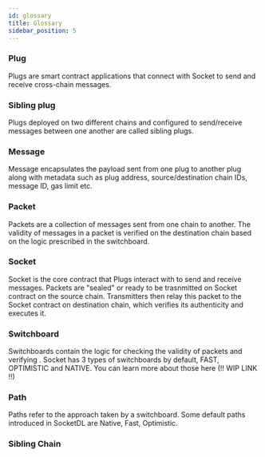 ```yaml
---
id: glossary
title: Glossary
sidebar_position: 5
---
```


### Plug
Plugs are smart contract applications that connect with Socket to send and receive cross-chain messages.

### Sibling plug
Plugs deployed on two different chains and configured to send/receive messages between one another are called sibling plugs.

### Message 
Message encapsulates the payload sent from one plug to another plug along with metadata such as plug address, source/destination chain IDs, message ID, gas limit etc.

### Packet
Packets are a collection of messages sent from one chain to another. The validity of messages in a packet is verified on the destination chain based on the logic prescribed in the switchboard.

### Socket
Socket is the core contract that Plugs interact with to send and receive messages. Packets are "sealed" or ready to be trasnmitted on Socket contract on the source chain. Transmitters then relay this packet to the Socket contract on destination chain, which verifies its authenticity and executes it.

### Switchboard
Switchboards contain the logic for checking the validity of packets and verifying . Socket has 3 types of switchboards by default, FAST, OPTIMISTIC and NATIVE. You can learn more about those here (!! WIP LINK !!)

### Path
Paths refer to the approach taken by a switchboard. Some default paths introduced in SocketDL are Native, Fast, Optimistic.

### Sibling Chain